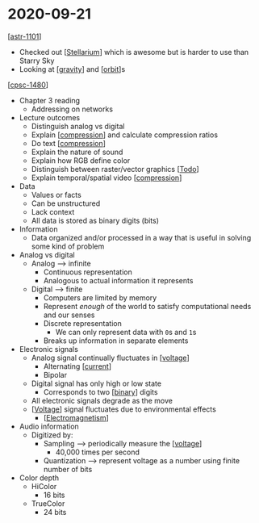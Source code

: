 # 2020-09-21

[[astr-1101]]

- Checked out [[Stellarium]] which is awesome but is harder to use than Starry Sky
- Looking at [[gravity]] and [[orbit]]s

[[cpsc-1480]]

- Chapter 3 reading
  - Addressing on networks
- Lecture outcomes
  - Distinguish analog vs digital
  - Explain [[compression]] and calculate compression ratios
  - Do text [[compression]]
  - Explain the nature of sound
  - Explain how RGB define color
  - Distinguish between raster/vector graphics [[Todo]]
  - Explain temporal/spatial video [[compression]]
- Data
  - Values or facts
  - Can be unstructured
  - Lack context
  - All data is stored as binary digits (bits)
- Information
  - Data organized and/or processed in a way that is useful in solving some kind of problem
- Analog vs digital
  - Analog --> infinite
    - Continuous representation
    - Analogous to actual information it represents
  - Digital --> finite
    - Computers are limited by memory
    - Represent _enough_ of the world to satisfy computational needs and our senses
    - Discrete representation
      - We can only represent data with `0`s and `1`s
    - Breaks up information in separate elements
- Electronic signals
  - Analog signal continually fluctuates in [[voltage]]
    - Alternating [[current]]
    - Bipolar
  - Digital signal has only high or low state
    - Corresponds to two [[binary]] digits
  - All electronic signals degrade as the move
  - [[Voltage]] signal fluctuates due to environmental effects
    - [[Electromagnetism]]
- Audio information
  - Digitized by:
    - Sampling --> periodically measure the [[voltage]]
      - 40,000 times per second
    - Quantization --> represent voltage as a number using finite number of bits
- Color depth
  - HiColor
    - 16 bits
  - TrueColor
    - 24 bits

[//begin]: # "Autogenerated link references for markdown compatibility"
[astr-1101]: astr-1101 "ASTR 1101 - Intro to the Solar System"
[Stellarium]: stellarium "Stellarium"
[gravity]: gravity "Gravity"
[orbit]: orbit "Orbit"
[cpsc-1480]: cpsc-1480 "CPSC 1480 - Networking"
[compression]: compression "Compression"
[compression]: compression "Compression"
[Todo]: todo "Todo"
[compression]: compression "Compression"
[voltage]: voltage "Voltage"
[current]: current "Current"
[binary]: binary "Binary"
[Voltage]: voltage "Voltage"
[Electromagnetism]: electromagnetism "Electromagnetism"
[voltage]: voltage "Voltage"
[//end]: # "Autogenerated link references"
